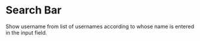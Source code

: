 # Search Bar

Show username from list of usernames according to whose name is entered in the input field.
